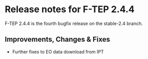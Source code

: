 # Release notes for F-TEP 2.4.4

F-TEP 2.4.4 is the fourth bugfix release on the stable-2.4 branch.

## Improvements, Changes &amp; Fixes

* Further fixes to EO data download from IPT
